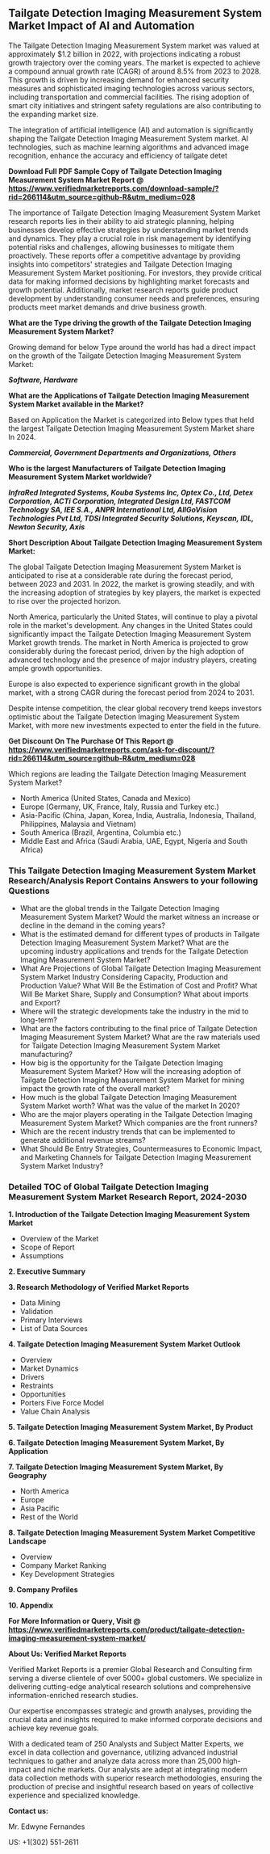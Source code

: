 <h2>Tailgate Detection Imaging Measurement System Market Impact of AI and Automation</h2><p>The Tailgate Detection Imaging Measurement System market was valued at approximately $1.2 billion in 2022, with projections indicating a robust growth trajectory over the coming years. The market is expected to achieve a compound annual growth rate (CAGR) of around 8.5% from 2023 to 2028. This growth is driven by increasing demand for enhanced security measures and sophisticated imaging technologies across various sectors, including transportation and commercial facilities. The rising adoption of smart city initiatives and stringent safety regulations are also contributing to the expanding market size.</p><p>The integration of artificial intelligence (AI) and automation is significantly shaping the Tailgate Detection Imaging Measurement System market. AI technologies, such as machine learning algorithms and advanced image recognition, enhance the accuracy and efficiency of tailgate detet</p><p id="" class=""><strong>Download Full PDF Sample Copy of Tailgate Detection Imaging Measurement System Market Report @ <a href="https://www.verifiedmarketreports.com/download-sample/?rid=266114&utm_source=github-R&utm_medium=028" target="_blank">https://www.verifiedmarketreports.com/download-sample/?rid=266114&utm_source=github-R&utm_medium=028</a></strong></p><p>The importance of&nbsp;Tailgate Detection Imaging Measurement System Market research reports lies in their ability to aid strategic planning, helping businesses develop effective strategies by understanding market trends and dynamics. They play a crucial role in risk management by identifying potential risks and challenges, allowing businesses to mitigate them proactively. These reports offer a competitive advantage by providing insights into competitors' strategies and Tailgate Detection Imaging Measurement System Market positioning. For investors, they provide critical data for making informed decisions by highlighting market forecasts and growth potential. Additionally, market research reports guide product development by understanding consumer needs and preferences, ensuring products meet market demands and drive business growth.</p><p><strong>What are the&nbsp;Type driving the growth of the Tailgate Detection Imaging Measurement System Market?</strong></p><p id="" class="">Growing demand for below Type around the world has had a direct impact on the growth of the Tailgate Detection Imaging Measurement System Market:</p><em><strong>Software, Hardware</strong></em></p><strong>What are the&nbsp;Applications&nbsp;of Tailgate Detection Imaging Measurement System Market available in the Market?</strong></p><p id="" class="">Based on Application the Market is categorized into Below types that held the largest Tailgate Detection Imaging Measurement System Market share In 2024.</p><em><strong>Commercial, Government Departments and Organizations, Others</strong></em></p><strong>Who is the largest Manufacturers of Tailgate Detection Imaging Measurement System Market worldwide?</strong></p><p><em><strong>InfraRed Integrated Systems, Kouba Systems Inc, Optex Co., Ltd, Detex Corporation, ACTi Corporation, Integrated Design Ltd, FASTCOM Technology SA, IEE S.A., ANPR International Ltd, AllGoVision Technologies Pvt Ltd, TDSi Integrated Security Solutions, Keyscan, IDL, Newton Security, Axis</strong></em></p><p id="" class=""><strong>Short Description About Tailgate Detection Imaging Measurement System Market:</strong></p><p>The global Tailgate Detection Imaging Measurement System Market is anticipated to rise at a considerable rate during the forecast period, between 2023 and 2031. In 2022, the market is growing steadily, and with the increasing adoption of strategies by key players, the market is expected to rise over the projected horizon.</p><p>North America, particularly the United States, will continue to play a pivotal role in the market's development. Any changes in the United States could significantly impact the Tailgate Detection Imaging Measurement System Market growth trends. The market in North America is projected to grow considerably during the forecast period, driven by the high adoption of advanced technology and the presence of major industry players, creating ample growth opportunities.</p><p>Europe is also expected to experience significant growth in the global market, with a strong CAGR during the forecast period from 2024 to 2031.</p><p>Despite intense competition, the clear global recovery trend keeps investors optimistic about the Tailgate Detection Imaging Measurement System Market, with more new investments expected to enter the field in the future.</p><p id="" class=""><strong>Get Discount On The Purchase Of This Report @ <a href="https://www.verifiedmarketreports.com/ask-for-discount/?rid=266114&utm_source=github-R&utm_medium=028" target="_blank">https://www.verifiedmarketreports.com/ask-for-discount/?rid=266114&utm_source=github-R&utm_medium=028</a></strong></p>Which regions are leading the Tailgate Detection Imaging Measurement System Market?</p><ul><li>North America (United States, Canada and Mexico)</li><li>Europe (Germany, UK, France, Italy, Russia and Turkey etc.)</li><li>Asia-Pacific (China, Japan, Korea, India, Australia, Indonesia, Thailand, Philippines, Malaysia and Vietnam)</li><li>South America (Brazil, Argentina, Columbia etc.)</li><li>Middle East and Africa (Saudi Arabia, UAE, Egypt, Nigeria and South Africa)</li></ul><h3 id="" class="">This Tailgate Detection Imaging Measurement System Market Research/Analysis Report Contains Answers to your following Questions</h3><ul><li>What are the global trends in the Tailgate Detection Imaging Measurement System Market? Would the market witness an increase or decline in the demand in the coming years?</li><li>What is the estimated demand for different types of products in Tailgate Detection Imaging Measurement System Market? What are the upcoming industry applications and trends for the Tailgate Detection Imaging Measurement System Market?</li><li>What Are Projections of Global Tailgate Detection Imaging Measurement System Market Industry Considering Capacity, Production and Production Value? What Will Be the Estimation of Cost and Profit? What Will Be Market Share, Supply and Consumption? What about imports and Export?</li><li>Where will the strategic developments take the industry in the mid to long-term?</li><li>What are the factors contributing to the final price of Tailgate Detection Imaging Measurement System Market? What are the raw materials used for Tailgate Detection Imaging Measurement System Market manufacturing?</li><li>How big is the opportunity for the Tailgate Detection Imaging Measurement System Market? How will the increasing adoption of Tailgate Detection Imaging Measurement System Market for mining impact the growth rate of the overall market?</li><li>How much is the global Tailgate Detection Imaging Measurement System Market worth? What was the value of the market In 2020?</li><li>Who are the major players operating in the Tailgate Detection Imaging Measurement System Market? Which companies are the front runners?</li><li>Which are the recent industry trends that can be implemented to generate additional revenue streams?</li><li>What Should Be Entry Strategies, Countermeasures to Economic Impact, and Marketing Channels for Tailgate Detection Imaging Measurement System Market Industry?</li></ul><h3 id="" class="">Detailed TOC of Global Tailgate Detection Imaging Measurement System Market Research Report, 2024-2030</h3><p id="" class=""><strong>1. Introduction of the Tailgate Detection Imaging Measurement System Market</strong></p><ul><li>Overview of the Market</li><li>Scope of Report</li><li>Assumptions</li></ul><p id="" class=""><strong>2. Executive Summary</strong></p><p id="" class=""><strong>3. Research Methodology of Verified Market Reports</strong></p><ul><li>Data Mining</li><li>Validation</li><li>Primary Interviews</li><li>List of Data Sources</li></ul><p id="" class=""><strong>4. Tailgate Detection Imaging Measurement System Market Outlook</strong></p><ul><li>Overview</li><li>Market Dynamics</li><li>Drivers</li><li>Restraints</li><li>Opportunities</li><li>Porters Five Force Model</li><li>Value Chain Analysis</li></ul><p id="" class=""><strong>5. Tailgate Detection Imaging Measurement System Market, By Product</strong></p><p id="" class=""><strong>6. Tailgate Detection Imaging Measurement System Market, By Application</strong></p><p id="" class=""><strong>7. Tailgate Detection Imaging Measurement System Market, By Geography</strong></p><ul><li>North America</li><li>Europe</li><li>Asia Pacific</li><li>Rest of the World</li></ul><p id="" class=""><strong>8. Tailgate Detection Imaging Measurement System Market Competitive Landscape</strong></p><ul><li>Overview</li><li>Company Market Ranking</li><li>Key Development Strategies</li></ul><p id="" class=""><strong>9. Company Profiles</strong></p><p id="" class=""><strong>10. Appendix</strong></p><p id="" class=""><strong>For More Information or Query, Visit @ <a href="https://www.verifiedmarketreports.com/product/tailgate-detection-imaging-measurement-system-market/" target="_blank">https://www.verifiedmarketreports.com/product/tailgate-detection-imaging-measurement-system-market/</a></strong></p><p id="" class=""><strong>About Us: Verified Market Reports</strong></p><p id="" class="">Verified Market Reports is a premier Global Research and Consulting firm serving a diverse clientele of over 5000+ global customers. We specialize in delivering cutting-edge analytical research solutions and comprehensive information-enriched research studies.</p><p id="" class="">Our expertise encompasses strategic and growth analyses, providing the crucial data and insights required to make informed corporate decisions and achieve key revenue goals.</p><p id="" class="">With a dedicated team of 250 Analysts and Subject Matter Experts, we excel in data collection and governance, utilizing advanced industrial techniques to gather and analyze data across more than 25,000 high-impact and niche markets. Our analysts are adept at integrating modern data collection methods with superior research methodologies, ensuring the production of precise and insightful research based on years of collective experience and specialized knowledge.</p><p id="" class=""><strong>Contact us:</strong></p><p id="" class="">Mr. Edwyne Fernandes</p><p id="" class="">US: +1(302) 551-2611</p>